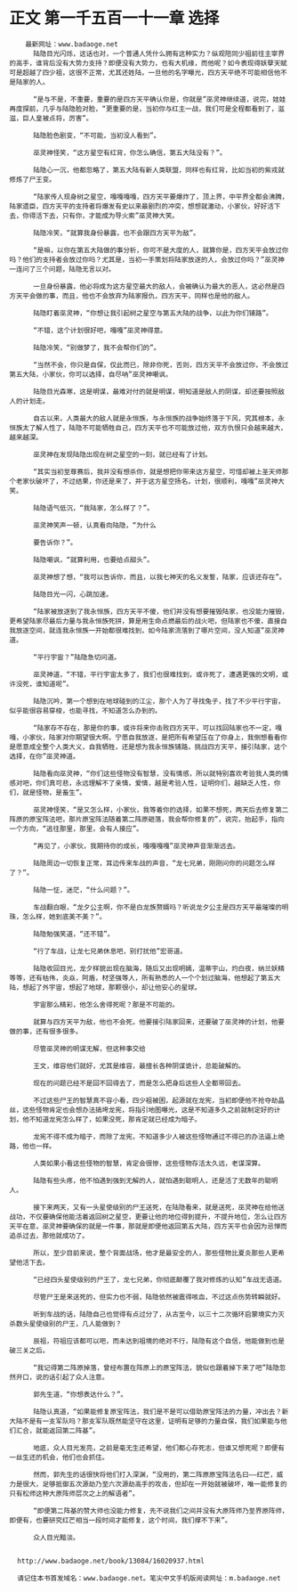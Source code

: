 # 正文 第一千五百一十一章 选择
        最新网址：www.badaoge.net
          陆隐目光闪烁，这话也对，一个普通人凭什么拥有这种实力？纵观陪同少祖前往主宰界的高手，谁背后没有大势力支持？即便没有大势力，也有大机缘，而他呢？如今表现得妖孽天赋可是超越了四少祖，这很不正常，尤其还姓陆，一旦他的名字曝光，四方天平绝不可能相信他不是陆家的人。
      
          “是与不是，不重要，重要的是四方天平确认你是，你就是”巫灵神继续道，说完，娃娃再度探前，几乎与陆隐脸对脸，“更重要的是，当初你与红主一战，我们可是全程都看到了，滋滋，巨人皇被点将，厉害”。
      
          陆隐脸色剧变，“不可能，当初没人看到”。
      
          巫灵神怪笑，“这方星空有红背，你怎么确信，第五大陆没有？”。
      
          陆隐心一沉，他都忽略了，第五大陆有新人类联盟，同样也有红背，比如当初的紫戎就修炼了尸王变。
      
          “陆家传人现身树之星空，嘎嘎嘎嘎，四方天平要爆炸了，顶上界，中平界全都会沸腾，陆家遗臣，四方天平的支持者将爆发有史以来最剧烈的冲突，想想就激动，小家伙，好好活下去，你得活下去，只有你，才能成为导火索”巫灵神大笑。
      
          陆隐冷笑，“就算我身份暴露，也不会跟四方天平为敌”。
      
          “是嘛，以你在第五大陆做的事分析，你可不是大度的人，就算你是，四方天平会放过你吗？他们的支持者会放过你吗？尤其是，当初一手策划将陆家放逐的人，会放过你吗？”巫灵神一连问了三个问题，陆隐无言以对。
      
          一旦身份暴露，他必将成为这方星空最大的敌人，会被确认为最大的恶人，这必然是四方天平会做的事，而且，他也不会放弃为陆家报仇，四方天平，同样也是他的敌人。
      
          陆隐盯着巫灵神，“你想让我引起树之星空与第五大陆的战争，以此为你们铺路”。
      
          “不错，这个计划很好吧，嘎嘎”巫灵神得意。
      
          陆隐冷笑，“别做梦了，我不会帮你们的”。
      
          “当然不会，你只是自保，仅此而已，除非你死，否则，四方天平不会放过你，不会放过第五大陆，小家伙，你可以选择，自尽呐”巫灵神嘲讽。
      
          陆隐目光森寒，这是明谋，最难对付的就是明谋，明知道是敌人的阴谋，却还要按照敌人的计划走。
      
          自古以来，人类最大的敌人就是永恒族，与永恒族的战争始终落于下风，究其根本，永恒族太了解人性了，陆隐不可能牺牲自己，四方天平也不可能放过他，双方仇恨只会越来越大，越来越深。
      
          巫灵神在发现陆隐出现在树之星空的一刻，就已经有了计划。
      
          “其实当初至尊赛后，我并没有想杀你，就是想把你带来这方星空，可惜却被上圣天师那个老家伙破坏了，不过结果，你还是来了，并于这方星空扬名，计划，很顺利，嘎嘎”巫灵神大笑。
      
          陆隐语气低沉，“我陆家，怎么样了？”。
      
          巫灵神笑声一顿，认真看向陆隐，“为什么
      
          要告诉你？”。
      
          陆隐嘲讽，“就算利用，也要给点甜头”。
      
          巫灵神想了想，“我可以告诉你，而且，以我七神天的名义发誓，陆家，应该还存在”。
      
          陆隐目光一闪，心跳加速。
      
          “陆家被放逐到了我永恒族，四方天平不傻，他们并没有想要摧毁陆家，也没能力摧毁，更希望陆家尽最后力量与我永恒族死拼，算是用生命点燃最后的战火吧，但陆家也不傻，直接自我放逐空间，就连我永恒族一开始都很难找到，如今陆家流落到了哪片空间，没人知道”巫灵神道。
      
          “平行宇宙？”陆隐急切问道。
      
          巫灵神道，“不错，平行宇宙太多了，我们也很难找到，或许死了，遭遇更强的文明，或许没死，谁知道呢”。
      
          陆隐沉吟，第一个想到在地球碰到的江尘，那个人为了寻找兔子，找了不少平行宇宙，似乎能很容易穿梭，也能寻找，不知道怎么办到的。
      
          “陆家存不存在，那是你的事，或许将来你击败四方天平，可以找回陆家也不一定，嘎嘎，小家伙，陆家对你期望很大啊，宁愿自我放逐，是把所有希望压在了你身上，我倒想看看你是愿意成全整个人类大义，自我牺牲，还是想为我永恒族铺路，挑战四方天平，接引陆家，这个选择，在你”巫灵神道。
      
          陆隐看向巫灵神，“你们这些怪物没有智慧，没有情感，所以就特别喜欢考验我人类的情感对吧，你们真可悲，永远理解不了亲情，爱情，越是考验人性，证明你们，越缺乏人性，你们，就是怪物，是畜生”。
      
          巫灵神怪笑，“是又怎么样，小家伙，我等着你的选择，如果不想死，两天后去修复第二阵原的原宝阵法吧，那片原宝阵法随着第二阵原砸落，我会帮你修复的”，说完，抬起手，指向一个方向，“逃往那里，那里，会有人接应”。
      
          “再见了，小家伙，我期待你的成长，嘎嘎嘎嘎”巫灵神声音渐渐远去。
      
          陆隐周边一切恢复正常，耳边传来车战的声音，“龙七兄弟，刚刚问你的问题怎么样了？”。
      
          陆隐一怔，迷茫，“什么问题？”。
      
          车战翻白眼，“龙夕公主啊，你不是白龙族赘婿吗？听说龙夕公主是四方天平最璀璨的明珠，怎么样，她到底美不美？”。
      
          陆隐勉强笑道，“还不错”。
      
          “行了车战，让龙七兄弟休息吧，别打扰他”宏哥道。
      
          陆隐收回目光，龙夕样貌出现在脑海，随后又出现明嫣，温蒂宇山，灼白夜，纳兰妖精等等，还有枯伟，炎焱，阿盾，材坚强等人，所有熟悉的人一个个划过脑海，他想起了第五大陆，想起了外宇宙，想起了地球，那颗很小，却让他安心的星球。
      
          宇宙那么精彩，他怎么舍得死呢？那是不可能的。
      
          就算与四方天平为敌，他也不会死，他要接引陆家回来，还要破了巫灵神的计划，他要做的事，还有很多很多。
      
          尽管巫灵神的明谋无解，但这种事交给
      
          王文，维容他们就好，尤其是维容，最擅长各种阴谋诡计，总能破解的。
      
          现在的问题已经不是回不回得去了，而是怎么把身后这些人全都带回去。
      
          不过这些尸王的智慧真不容小看，四少祖被困，起源就在龙宪，当初即便他不抢夺劫晶丝，这些怪物肯定也会想办法搞垮龙宪，将指引地图曝光，这是不知道多久之前就制定好的计划，他不知道龙宪怎么样了，如果没死，那肯定就已经成为暗子。
      
          龙宪不得不成为暗子，而除了龙宪，不知道多少人被这些怪物通过不得已的办法逼上绝路，他也一样。
      
          人类如果小看这些怪物的智慧，肯定会很惨，这些怪物存活太久远，老谋深算。
      
          陆隐有些头疼，他不怕遇到强到无解的人，就怕遇到聪明人，还是活了无数年的聪明人。
      
          接下来两天，又有一头星使级别的尸王送死，在陆隐看来，就是送死，巫灵神在给他送战功，不仅要确保他能活着返回树之星空，更要让他的地位得到提升，不提升地位，怎么让四方天平在意，巫灵神要确保的就是一件事，那就是即便他返回第五大陆，四方天平也会因为忌惮而追杀过去，那他就成功了。
      
          所以，至少目前来说，整个背面战场，他才是最安全的人，那些怪物比夏炎那些人更希望他活下去。
      
          “已经四头星使级别的尸王了，龙七兄弟，你彻底颠覆了我对修炼的认知”车战无语道。
      
          尽管尸王是来送死的，但实力也不弱，陆隐依然被震得咳血，不过这点伤势转瞬就好。
      
          听到车战的话，陆隐自己也觉得有点过分了，从古至今，以三十二次循环启蒙境实力灭杀数头星使级别的尸王，几人能做到？
      
          辰祖，符祖应该都可以吧，而未达到祖境的绝对不行，陆隐有这个自信，他能做到也是破三关之后。
      
          “我记得第二阵原掉落，曾经布置在阵原上的原宝阵法，貌似也跟着掉下来了吧”陆隐忽然开口，说的话引起了众人注意。
      
          郭先生道，“你想表达什么？”。
      
          陆隐认真道，“如果能修复原宝阵法，我们是不是可以借助原宝阵法的力量，冲出去？新大陆不是有一支军队吗？那支军队既然能坚守在这里，证明有足够的力量自保，我们如果能与他们汇合，就能返回第二阵基”。
      
          地底，众人目光发亮，之前是毫无生还希望，他们都心存死志，但谁又想死呢？即便有一丝生还的机会，他们也会抓住。
      
          然而，郭先生的话很快将他们打入深渊，“没用的，第二阵原原宝阵法名曰——红芒，威力是很大，足够抵御五次源劫乃至六次源劫高手的攻击，但却在一开始就被破坏，唯一能修复的只有松师这种大原阵师层次之上的解语者”。
      
          “即便第二阵基的赞大师也没能力修复，先不说我们之间并没有大原阵师乃至界原阵师，即便有，也要研究红芒相当一段时间才能修复，这个时间，我们撑不下来”。
      
          众人目光黯淡。
      
      
      http://www.badaoge.net/book/13084/16020937.html
      
      请记住本书首发域名：www.badaoge.net。笔尖中文手机版阅读网址：m.badaoge.net